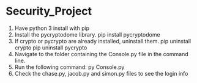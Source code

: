 # Security_Project

1. Have python 3 install with pip
2. Install the pycryptodome library.
  pip install pycryptodome
3. If crypto or pycrypto are already installed, uninstall them.
  pip uninstall crypto
  pip uninstall pycrypto
4. Navigate to the folder containing the Console.py file in the command line.
5. Run the following command:
  py Console.py
6. Check the chase.py, jacob.py and simon.py files to see the login info
